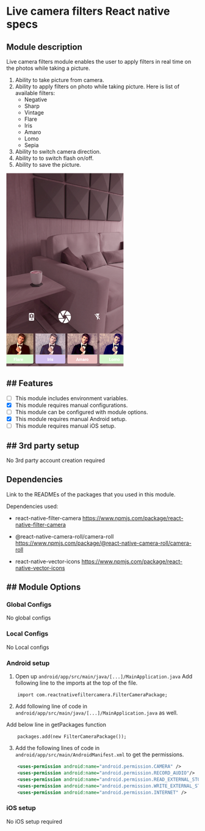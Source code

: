 # Live camera filters React native specs

## Module description

Live camera filters module enables the user to apply filters in real time on the photos while taking a picture.

1. Ability to take picture from camera.
2. Ability to apply filters on photo while taking picture. Here is list of available filters:
   * Negative
   * Sharp
   * Vintage
   * Flare
   * Iris
   * Amaro
   * Lomo
   * Sepia
3. Ability to switch camera direction.
4. Ability to to switch flash on/off.
5. Ability to save the picture.

![module preview 1](preview.png)

## ## Features

 - [ ] This module includes environment variables.
 - [X] This module requires manual configurations.
 - [ ] This module can be configured with module options.
 - [x] This module requires manual Android setup.
 - [ ] This module requires manual iOS setup.

## ## 3rd party setup

No 3rd party account creation required

## Dependencies

Link to the READMEs of the packages that you used in this module.

Dependencies used:
- react-native-filter-camera  https://www.npmjs.com/package/react-native-filter-camera

- @react-native-camera-roll/camera-roll  https://www.npmjs.com/package/@react-native-camera-roll/camera-roll

- react-native-vector-icons  https://www.npmjs.com/package/react-native-vector-icons

## ## Module Options

### Global Configs

No global configs

### Local Configs

No Local configs

### Android setup

1. Open up `android/app/src/main/java/[...]/MainApplication.java` Add following line to the imports at the top of the file.

```
    import com.reactnativefiltercamera.FilterCameraPackage;
``` 
2. Add following line of code in `android/app/src/main/java/[...]/MainApplication.java` as well.

Add below line in getPackages function

```
    packages.add(new FilterCameraPackage());
```
3. Add the following lines of code in `android/app/src/main/AndroidManifest.xml` to get the permissions.

```xml
    <uses-permission android:name="android.permission.CAMERA" />
    <uses-permission android:name="android.permission.RECORD_AUDIO"/>
    <uses-permission android:name="android.permission.READ_EXTERNAL_STORAGE" />
    <uses-permission android:name="android.permission.WRITE_EXTERNAL_STORAGE" />
    <uses-permission android:name="android.permission.INTERNET" />
```

### iOS setup

No iOS setup required
